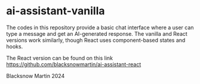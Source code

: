 # ai-assistant-vanilla
The codes in this repository provide a basic chat interface where a user can type a message and get an AI-generated response. The vanilla and React versions work similarly, though React uses component-based states and hooks.

The React version can be found on this link https://github.com/blacksnowmartin/ai-assistant-react

Blacksnow Martin 2024
